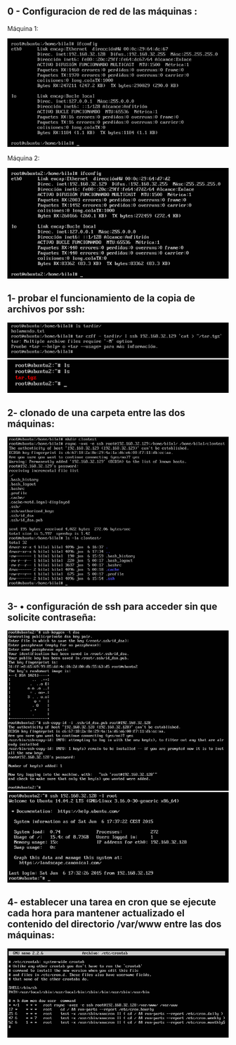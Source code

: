 ## 0 - Configuracion de red de las máquinas :
Máquina 1:

![imagen0_1](https://github.com/bilalgr/swap1415/blob/master/practica2/Capture0_1.PNG)

Máquina 2:

![imagen0_2](https://github.com/bilalgr/swap1415/blob/master/practica2/Capture0_2.PNG)

## 1- probar el funcionamiento de la copia de archivos por ssh: 
![imagen1_1](https://github.com/bilalgr/swap1415/blob/master/practica2/Capture1_1.PNG)
![imagen1_2](https://github.com/bilalgr/swap1415/blob/master/practica2/Capture1_2.PNG)

## 2- clonado de una carpeta entre las dos máquinas:
![imagen2_1](https://github.com/bilalgr/swap1415/blob/master/practica2/Capture2_1.PNG)


## 3- • configuración de ssh para acceder sin que solicite contraseña:
![imagen3_1](https://github.com/bilalgr/swap1415/blob/master/practica2/Capture3_1.PNG)
![imagen3_2](https://github.com/bilalgr/swap1415/blob/master/practica2/Capture3_2.PNG)

## 4- establecer una tarea en cron que se ejecute cada hora para mantener actualizado el contenido del directorio /var/www entre las dos máquinas:

![imagen4_1](https://github.com/bilalgr/swap1415/blob/master/practica2/Capture4_1.PNG)